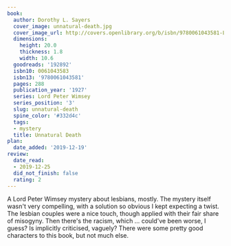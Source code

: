 ```yaml
---
book:
  author: Dorothy L. Sayers
  cover_image: unnatural-death.jpg
  cover_image_url: http://covers.openlibrary.org/b/isbn/9780061043581-L.jpg
  dimensions:
    height: 20.0
    thickness: 1.8
    width: 10.6
  goodreads: '192892'
  isbn10: 0061043583
  isbn13: '9780061043581'
  pages: 288
  publication_year: '1927'
  series: Lord Peter Wimsey
  series_position: '3'
  slug: unnatural-death
  spine_color: '#332d4c'
  tags:
  - mystery
  title: Unnatural Death
plan:
  date_added: '2019-12-19'
review:
  date_read:
  - 2019-12-25
  did_not_finish: false
  rating: 2
---
```


A Lord Peter Wimsey mystery about lesbians, mostly. The mystery itself wasn't very compelling, with a solution so obvious I kept expecting a twist. The lesbian couples were a nice touch, though applied with their fair share of misogyny. Then there's the racism, which … could've been worse, I guess? Is implicitly criticised, vaguely? There were some pretty good characters to this book, but not much else.
